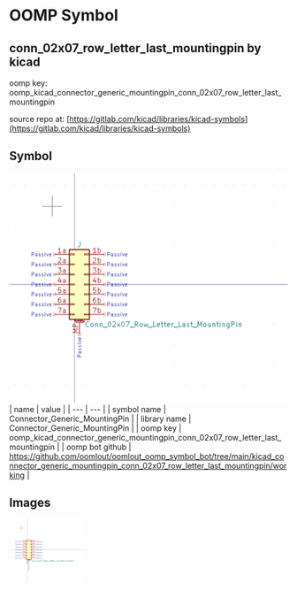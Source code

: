 # OOMP Symbol  
## conn_02x07_row_letter_last_mountingpin  by kicad  
  
oomp key: oomp_kicad_connector_generic_mountingpin_conn_02x07_row_letter_last_mountingpin  
  
source repo at: [https://gitlab.com/kicad/libraries/kicad-symbols](https://gitlab.com/kicad/libraries/kicad-symbols)  
## Symbol  
  
[![working.png](working_600.png)](working.png)  
| name | value | 
| --- | --- | 
| symbol name | Connector_Generic_MountingPin | 
| library name | Connector_Generic_MountingPin | 
| oomp key | oomp_kicad_connector_generic_mountingpin_conn_02x07_row_letter_last_mountingpin | 
| oomp bot github | https://github.com/oomlout/oomlout_oomp_symbol_bot/tree/main/kicad_connector_generic_mountingpin_conn_02x07_row_letter_last_mountingpin/working | 
## Images  
  
[![working.png](working_140.png)](working.png)  
